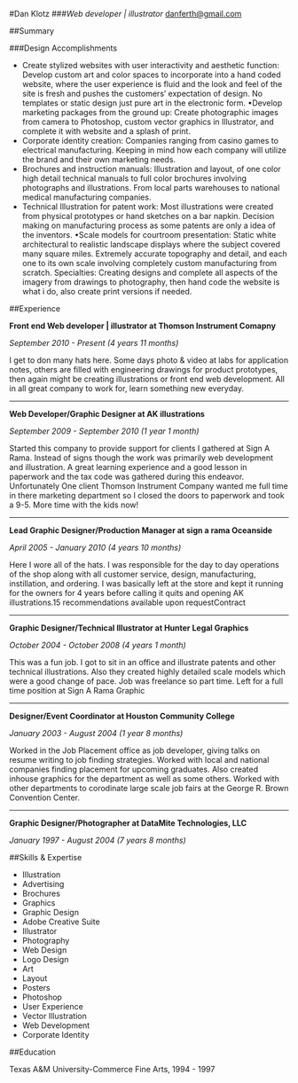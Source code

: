 #Dan Klotz
###*Web developer | illustrator*
<danferth@gmail.com>

##Summary

###Design Accomplishments
- Create stylized websites with user interactivity and aesthetic function: Develop  custom art and color spaces to incorporate into a hand coded website, where the user experience is fluid  and the look and feel of the site is fresh and pushes the customers’ expectation of design. No templates or  static design just pure art in the electronic form. •Develop marketing packages from the ground up: Create  photographic images from camera to Photoshop, custom vector graphics in Illustrator, and complete it with  website and a splash of print.
- Corporate identity creation: Companies ranging from casino games to electrical  manufacturing. Keeping in mind how each company will utilize the brand and their own marketing needs.
- Brochures and instruction manuals: Illustration and layout, of one color high detail technical manuals to full color brochures involving photographs and illustrations. From local parts warehouses to national medical manufacturing companies.
- Technical Illustration for patent work: Most illustrations were created from physical prototypes or hand sketches on a bar napkin. Decision making on manufacturing process as some patents are only a idea of the inventors. •Scale models for courtroom presentation: Static white architectural to realistic landscape displays where the subject covered many square miles. Extremely accurate topography and detail, and each one to its own scale involving completely custom manufacturing from scratch. Specialties: Creating designs and complete all aspects of the imagery from drawings to photography, then hand code the website is what i do, also create print versions if needed.

##Experience

**Front end Web developer | illustrator at Thomson Instrument Comapny**

*September 2010 - Present (4 years 11 months)*

I get to don many hats here. Some days photo & video at labs for application notes, others are filled with engineering drawings for product prototypes, then again might be creating illustrations or front end web development. All in all great company to work for, learn something new everyday.

-----------------

**Web Developer/Graphic Designer at AK illustrations**

*September 2009 - September 2010 (1 year 1 month)*

Started this company to provide support for clients I gathered at Sign A Rama. Instead of signs though the work was primarily web development and illustration. A great learning experience and a good lesson in paperwork and the tax code was gathered during this endeavor. Unfortunately One client Thomson Instrument Company wanted me full time in there marketing department so I closed the doors to paperwork and took a 9-5. More time with the kids now!

---------------

**Lead Graphic Designer/Production Manager at sign a rama Oceanside**

*April 2005 - January 2010 (4 years 10 months)*

Here I wore all of the hats. I was responsible for the day to day operations of the shop along with all customer service, design, manufacturing, instillation, and ordering. I was basically left at the store and kept it running for the owners for 4 years before calling it quits and opening AK illustrations.15 recommendations available upon requestContract 

----------------

**Graphic Designer/Technical Illustrator at Hunter Legal Graphics**

*October 2004 - October 2008 (4 years 1 month)*

This was a fun job. I got to sit in an office and illustrate patents and other technical illustrations. Also they created highly detailed scale models which were a good change of pace. Job was freelance so part time. Left for a full time position at Sign A Rama Graphic

-------------------------

**Designer/Event Coordinator at Houston Community College**

*January 2003 - August 2004 (1 year 8 months)*

Worked in the Job Placement office as job developer, giving talks on resume writing to job finding strategies. Worked with local and national companies finding placement for upcoming graduates. Also created inhouse graphics for the department as well as some others. Worked with other departments to corodinate large scale job fairs at the George R. Brown Convention Center.

----------------------

**Graphic Designer/Photographer at DataMite Technologies, LLC**

*January 1997 - August 2004 (7 years 8 months)*


##Skills & Expertise

- Illustration
- Advertising
- Brochures
- Graphics
- Graphic Design
- Adobe Creative Suite
- Illustrator
- Photography
- Web Design
- Logo Design
- Art
- Layout
- Posters
- Photoshop
- User Experience
- Vector Illustration
- Web Development
- Corporate Identity

##Education

Texas A&M University-Commerce
Fine Arts, 1994 - 1997